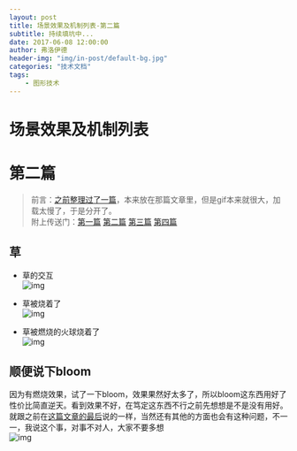 ```yaml
---
layout: post
title: 场景效果及机制列表-第二篇
subtitle: 持续填坑中...
date: 2017-06-08 12:00:00
author: 弗洛伊德
header-img: "img/in-post/default-bg.jpg"
categories: "技术文档"
tags:
    - 图形技术
---
```



# 场景效果及机制列表
# 第二篇
> 前言：[之前整理过了一篇](/2017/06/05/list-shader-scene)，本来放在那篇文章里，但是gif本来就很大，加载太慢了，于是分开了。    
    附上传送门：[第一篇](/2017/06/05/list-shader-scene) [第二篇](/2017/06/08/list-shader-scene-2) [第三篇](/2017/06/13/list-shader-scene-3) [第四篇](/2017/06/14/list-shader-scene-4)
    
## 草
- 草的交互  
    ![img](/img/in-post/list-render-demo/grass-interaction.gif)  <!-- more -->
    
- 草被烧着了  
    ![img](/img/in-post/list-render-demo/grass-burn.gif)  

- 草被燃烧的火球烧着了  
    ![img](/img/in-post/list-render-demo/grass-burn-interaction.gif)  
    
## 顺便说下bloom
因为有燃烧效果，试了一下bloom，效果果然好太多了，所以bloom这东西用好了性价比简直逆天。看到效果不好，在笃定这东西不行之前先想想是不是没有用好。就跟之前在[这篇文章的最后](https://ixulin.github.io/2017/05/03/talk-bake-in-unity/#题外的感悟)说的一样，当然还有其他的方面也会有这种问题，不一一，我说这个事，对事不对人，大家不要多想   
    ![img](/img/in-post/list-render-demo/grass-burn-bloom.png)  
    
    
